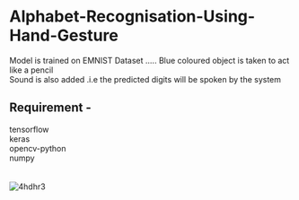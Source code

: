 # Alphabet-Recognisation-Using-Hand-Gesture
Model is trained on EMNIST Dataset ..... Blue coloured object is taken to act like a pencil </br>
Sound is also added .i.e the predicted digits will be spoken by the system </br>
## Requirement - </br>
tensorflow</br>
keras</br>
opencv-python </br>
numpy </br>
</br></br>
![4hdhr3](https://user-images.githubusercontent.com/58811384/95072324-a39d1880-0728-11eb-9170-33855833d08b.gif)
